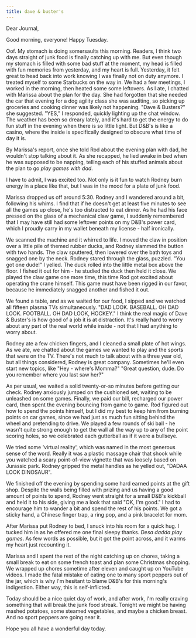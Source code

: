 ```yaml
---
title: dave & buster's
---
```


Dear Journal,

Good morning, everyone! Happy Tuesday.

Oof. My stomach is doing somersaults this morning. Readers, I think two
days straight of junk food is finally catching up with me. But even
though my stomach is filled with some bad stuff at the moment, my head
is filled with fun memories from yesterday, and my heart is full.
Yesterday, it felt great to head back into work knowing I was finally
not on duty anymore. I treated myself to some Starbucks on the way in.
We had a few meetings, I worked in the morning, then heated some some
leftovers. As I ate, I chatted with Marissa about the plan for the day.
She had forgotten that she needed the car that evening for a dog agility
class she was auditing, so picking up groceries and cooking dinner was
likely not happening. "Dave & Busters?" she suggested. "YES," I
responded, quickly lighting up the chat window. The weather has been so
dreary lately, and it's hard to get the energy to do fun stuff in the
evening when there is so little light. But D&B's is like a casino, where
the inside is specifically designed to obscure what time of day it is.

By Marissa's report, once she told Rod about the evening plan with dad,
he wouldn't stop talking about it. As she recapped, he lied awake in bed
when he was supposed to be napping, telling each of his stuffed animals
about the plan to go *play games with dad*.

I have to admit, I was excited too. Not only is it fun to watch Rodney
burn energy in a place like that, but I was in the mood for a plate of
junk food.

Marissa dropped us off around 5:30. Rodney and I wandered around a bit,
following his whims. I find that if he doesn't get at least five minutes
to see all the games up close, he's too distracted to eat dinner. As he
had his face pressed on the glass of a mechanical claw game, I suddenly
remembered that I may have still had some leftover points on my D&B's
power card, which I proudly carry in my wallet beneath my license - half
ironically.

We scanned the machine and it whirred to life. I moved the claw in
position over a little pile of themed rubber ducks, and Rodney slammed
the button with two hands. The claw sputtered, then lowered over the
bath toys and snagged one by the neck. Rodney stared through the glass,
puzzled. "You got one dude!" I yelled. The duck rolled into the little
metal box above the floor. I fished it out for him - he studied the duck
then held it close. We played the claw game one more time, this time Rod
got excited about operating the crane himself. This game must have been
rigged in our favor, because he immediately snagged another and fished
it out.

We found a table, and as we waited for our food, I sipped and we watched
all fifteen plasma TVs simultaneously. "DAD LOOK. BASEBALL. OH DAD LOOK.
FOOTBALL. OH DAD LOOK, HOCKEY." I think the real magic of Dave &
Buster's is how good of a job it is at distraction. It's really hard to
worry about any part of the real world while inside - not that I had
anything to worry about.

Rodney ate a few chicken fingers, and I cleaned a small plate of hot
wings. As we ate, we chatted about the games we wanted to play and the
sports that were on the TV. There's not much to talk about with a three
year old, but all things considered, Rodney is great company. Sometimes
he'll even start new topics, like "Hey - where's Momma?" "Great
question, dude. Do you remember where you last saw her?"

As per usual, we waited a solid twenty-or-so minutes before getting our
check. Rodney anxiously jumped on the cushioned set, waiting to be
unleashed on some games. Finally, we paid our bill, recharged our power
card, then spent the evening bouncing from game to game. Rod figured out
how to spend the points himself, but I did my best to keep him from
burning points on car games, since we had just as much fun sitting
behind the wheel and pretending to drive. We played a few rounds of ski
ball - he wasn't quite strong enough to get the wall all the way up to
any of the point scoring holes, so we celebrated each gutterball as if
it were a bullseye.

We tried some 'virtual reality', which was named in the most generous
sense of the word. Really it was a plastic massage chair that shook
while you watched a scary point-of-view vignette that was loosely based
on Jurassic park. Rodney gripped the metal handles as he yelled out,
"DADAA LOOK DINOSAUR".

We finished off the evening by spending some hard earned points at the
gift shop. Despite the walls being filled with prizing and us having a
good amount of points to spend, Rodney went straight for a small D&B's
kickball and held it to his side, giving me a look that said "OK, I'm
good." I had to encourage him to wander a bit and spend the rest of his
points. We got a sticky hand, a Chinese finger trap, a ring pop, and a
pink bracelet for mom.

After Marissa put Rodney to bed, I snuck into his room for a quick hug.
I tucked him in as he offered me one final sleepy thanks. *Desa dadda
play games*. As few words as possible, but it got the point across, and
it warms my heart just recounting it.

Marissa and I spent the rest of the night catching up on chores, taking
a small break to eat on some french toast and plan some Christmas
shopping. We wrapped up chores sometime after eleven and caught up on
YouTube videos. I made the fatal mistake of eating one to many sport
peppers out of the jar, which is why I'm hesitant to blame D&B's for
this morning's indigestion. Either way, this is self-inflicted.

Today should be a nice quiet day of work, and after work, I'm really
craving something that will break the junk food streak. Tonight we might
be having mashed potatoes, some steamed vegetables, and maybe a chicken
breast. And no sport peppers are going near it.

Hope you all have a wonderful day today.


